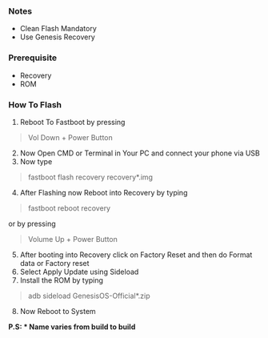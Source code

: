 ### Notes  
- Clean Flash Mandatory
- Use Genesis Recovery

### Prerequisite
- Recovery
- ROM

### How To Flash
1. Reboot To Fastboot by pressing 
>Vol Down + Power Button

2. Now Open CMD or Terminal in Your PC and connect your phone via USB
3. Now type 
>fastboot flash recovery recovery*.img

4. After Flashing now Reboot into Recovery by typing
>fastboot reboot recovery

or by pressing
>Volume Up + Power Button

5. After booting into Recovery click on Factory Reset and then do Format data or Factory reset
6. Select Apply Update using Sideload
7. Install the ROM by typing
>adb sideload GenesisOS-Official*.zip

8. Now Reboot to System

**P.S: * Name varies from build to build**